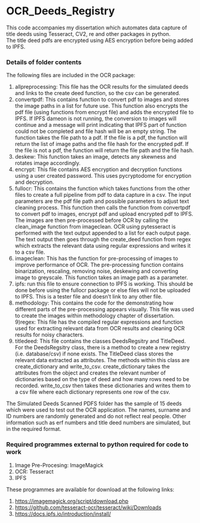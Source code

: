 # OCR_Deeds_Registry
This code accompanies my dissertation which automates data capture of title deeds using Tesseract, CV2, re and other packages in python.  
The title deed pdfs are encrypted using AES encryption before being added to IPFS.

### Details of folder contents

The following files are included in the OCR package: 

1) allpreprocessing: This file has the OCR results for the simulated deeds and links to the create deed function, so the csv can be generated.
2) convertpdf: This contains function to convert pdf to images and stores the image paths in a list for future use. This function also encrypts the pdf file (using functions from encrypt file) and adds the encrypted file to IPFS. If IPFS dameon is not running, the conversion to images will continue and a message will print indicating that IPFS part of function could not be completed and file hash will be an empty string. The function takes the file path to a pdf. If the file is a pdf, the function will return the list of image paths and the file hash for the encrypted pdf. If the file is not a pdf, the function will return the file path and the file hash. 
3) deskew: This function takes an image, detects any skewness and rotates image accordingly.
4) encrypt: This file contains AES encryption and decryption functions using a user created password. This uses pycryptodome for encryption and decryption. 
5) fullocr: This contains the function which takes functions from the other files to create a full pipeline from pdf to data capture in a csv. The input parameters are the pdf file path and possible parameters to adjust text cleaning process. This function then calls the function from convertpdf to convert pdf to images, encrypt pdf and upload encrypted pdf to IPFS. The images are then pre-processed before OCR by calling the clean_image function from imageclean. OCR using pytesseract is performed with the text output appended to a list for each output page. The text output then goes through the create_deed function from regex which extracts the relevant data using regular expressions and writes it to a csv file. 
6) imageclean: This has the function for pre-processing of images to improve performance of OCR. The pre-processing function contains binarization, rescaling, removing noise, deskewing and converting image to greyscale. This function takes an image path as a parameter.
7) ipfs: run this file to ensure connection to IPFS is working. This should be done before using the fullocr package or else files will not be uploaded to IPFS. This is a tester file and doesn’t link to any other file. 
8) methodology: This contains the code for the demonstrating how different parts of the pre-processing appears visually. This file was used to create the images within methodology chapter of dissertation.
9)regex: This file has the compiled regular expressions and function used for extracting relevant data from OCR results and cleaning OCR results for noisy characters.
10) titledeed: This file contains the classes DeedsRegsitry and TitleDeed. For the DeedsRegsitry class, there is a method to create a new registry (i.e. database/csv) if none exists. The TitleDeed class stores the relevant data extracted as attributes. The methods within this class are create_dictionary and write_to_csv. create_dictionary takes the attributes from the object and creates the relevant number of dictionaries based on the type of deed and how many rows need to be recorded. write_to_csv then takes these dictionaries and writes them to a csv file where each dictionary represents one row of the csv.


The Simulated Deeds Scanned PDFS folder has the sample of 15 deeds which were used to test out the OCR application. The names, surname and ID numbers are randomly generated and do not reflect real people. Other information such as erf numbers and title deed numbers are simulated, but in the required format.

### Required programmes external to python required for code to work

1) Image Pre-Procesing: ImageMagick
2) OCR: Tesseract
3) IPFS

These programmes are available for download at the following links:

1) https://imagemagick.org/script/download.php
2) https://github.com/tesseract-ocr/tesseract/wiki/Downloads
3) https://docs.ipfs.io/introduction/install/ 


  
